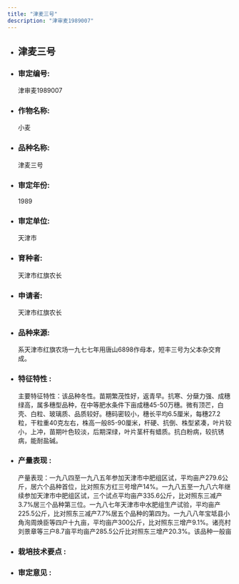 ```yaml
---
title: "津麦三号"
description: "津审麦1989007"
---
```

* ## 津麦三号
* ###  审定编号:  
   津审麦1989007

*  ### 作物名称:  
   小麦

*   ###  品种名称: 
    津麦三号

*   ### 审定年份: 
    1989

*   ### 审定单位:  
    天津市

*   ### 育种者:  
    天津市红旗农长

*   ### 申请者:  
    天津市红旗农长

*   ### 品种来源:  
    系天津市红旗农场一九七七年用唐山6898作母本，短丰三号为父本杂交育成。

*   ### 特征特性 : 
    主要特征特性：该品种冬性。苗期繁茂性好，返青早。抗寒、分蘖力强、成穗绿高，属多穗型品种，在中等肥水条件下亩成穗45-50万穗。微有顶芒，白壳、白粒、玻璃质、品质较好。穗码密较小，穗长平均6.5厘米，每穗27.2粒，干粒重40克左右，株高一般85-90厘米，杆硬、抗倒、株型紧凑，叶片较小，上冲，苗期叶色较淡，后期深绿，叶片茎杆有蜡质。抗白粉病，较抗锈病，能耐盐碱。

*   ### 产量表现 : 
    产量表现：一九八四至一九八五年参加天津市中肥组区试，平均亩产279.6公斤，居六个品种首位，比对照东方红三号增产14%。一九八五至一九八六年继续参加天津市中肥组区试，三个试点平均亩产335.6公斤，比对照东三减产3.7%居三个品种第三位。一九八七年天津市中水肥组生产试验，平均亩产225.5公斤，比对照东三减产7.7%居五个品种的第四为。一九八八年宝坻县小角洵周焕臣等四户十九亩，平均亩产300公斤，比对照东三增产9.1%。诸亮村刘景章等三户8.7亩平均亩产285.5公斤比对照东三增产20.3%。该品种一般亩

*   ### 栽培技术要点 : 
    

*   ### 审定意见 : 
    
